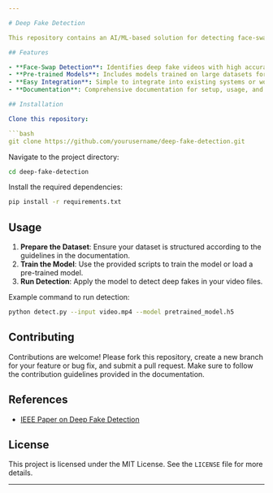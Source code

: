 ```yaml
---

# Deep Fake Detection

This repository contains an AI/ML-based solution for detecting face-swap-based deep fake videos. Leveraging cutting-edge machine learning algorithms, this project aims to ensure the authenticity of digital media by accurately identifying manipulated content.

## Features

- **Face-Swap Detection**: Identifies deep fake videos with high accuracy.
- **Pre-trained Models**: Includes models trained on large datasets for effective detection.
- **Easy Integration**: Simple to integrate into existing systems or workflows.
- **Documentation**: Comprehensive documentation for setup, usage, and contribution.

## Installation

Clone this repository:

```bash
git clone https://github.com/yourusername/deep-fake-detection.git
```

Navigate to the project directory:

```bash
cd deep-fake-detection
```

Install the required dependencies:

```bash
pip install -r requirements.txt
```

## Usage

1. **Prepare the Dataset**: Ensure your dataset is structured according to the guidelines in the documentation.
2. **Train the Model**: Use the provided scripts to train the model or load a pre-trained model.
3. **Run Detection**: Apply the model to detect deep fakes in your video files.

Example command to run detection:

```bash
python detect.py --input video.mp4 --model pretrained_model.h5
```

## Contributing

Contributions are welcome! Please fork this repository, create a new branch for your feature or bug fix, and submit a pull request. Make sure to follow the contribution guidelines provided in the documentation.

## References

- [IEEE Paper on Deep Fake Detection](https://ieeexplore.ieee.org/document/9721302)

## License

This project is licensed under the MIT License. See the `LICENSE` file for more details.

---
```

